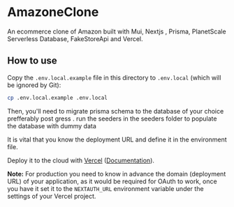 # AmazoneClone

An ecommerce clone of Amazon built with Mui, Nextjs , Prisma, PlanetScale Serverless Database, FakeStoreApi and Vercel.

## How to use

Copy the `.env.local.example` file in this directory to `.env.local` (which will be ignored by Git):

```bash
cp .env.local.example .env.local
```

Then, you'll need to migrate prisma schema to the database of your choice prefferably post
gress . run the seeders in the seeders folder to populate the database with dummy data

It is vital that you know the deployment URL and define it in the environment file.

Deploy it to the cloud with [Vercel](https://vercel.com/import?filter=next.js&utm_source=github&utm_medium=readme&utm_campaign=next-example) ([Documentation](https://nextjs.org/docs/deployment)).

**Note:** For production you need to know in advance the domain (deployment URL) of your application, as it would be required for OAuth to work, once you have it set it to the `NEXTAUTH_URL` environment variable under the settings of your Vercel project.
